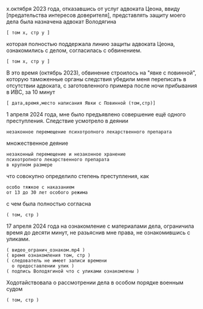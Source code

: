 х.октября 2023 года, отказавшись от услуг адвоката Цеона, 
ввиду [предательства интересов доверителя],
представлять защиту моего дела была назначена 
адвокат Володягина 

    [ том х, стр у ]

которая полностью поддержала линию защиты 
адвоката Цеона, ознакомились с делом, 
согласилась с обвинением.

    [ том х, стр у ]

В это время (октябрь 2023), обвинение строилось на 
"явке с повинной", которую таможенные органы следствия 
убедили меня переписать в отсутствии адвоката, 
с заготовленного примера после ночи прибывания в ИВС, 
за 10 минут 

    [ дата,время,место написания Явки с Повинной (том,стр)]

1 апреля 2024 года, мне было предъявлено совершение
ещё одного преступления. Следствие усмотрело в деянии

    незаконное перемещение психотропного лекарственного препарата

  множественное деяние

    незаконный перемещение и незаконное хранение
    психотропного лекарственного препарата
    в крупном размере

  что совокупно определило степень преступления, как

    особо тяжкое с наказанием
    от 13 до 30 лет особого режима
    
  с чем была полностью согласна

    ( том, стр )

17 апреля 2024 года на ознакомление с материалами дела, 
ограничила время до десяти минут, не
разьяснив мне права, не ознакомившись с уликами. 


    ( видео_огранич_ознаком.mp4 )
    ( время ознакомления том, стр )
    ( следователь не имеет записи времени
      о предоставлении улик )
    ( подпись Володягиной что с уликами ознакомлены )
    
Ходотайствовала о рассмотрении дела в особом порядке военным судом

    ( том, стр )
